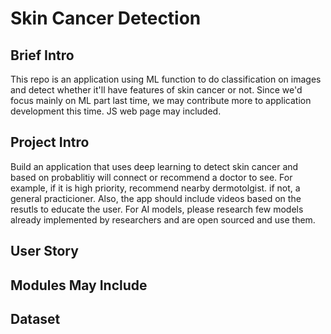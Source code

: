 # Skin Cancer Detection
## Brief Intro
This repo is an application using ML function to do classification on images and detect whether it'll have features of skin cancer or not. Since we'd focus mainly on ML part last time, we may contribute more to application development this time. JS web page may included.

## Project Intro
Build an application that uses deep learning to detect skin cancer and based on probablitiy will connect or recommend a doctor to see.  For example, if it is high priority, recommend nearby dermotolgist.  if not, a general practicioner.  Also, the app should include videos based on the resutls to educate the user.
For AI models, please research few models already implemented by researchers and are open sourced and use them.

## User Story

## Modules May Include

## Dataset
